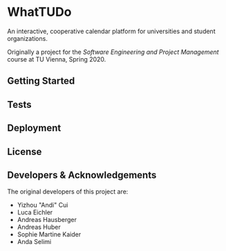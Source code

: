 # WhatTUDo

An interactive, cooperative calendar platform for universities and student organizations. 

Originally a project for the _Software Engineering and Project Management_ course at TU Vienna, Spring 2020. 


## Getting Started

## Tests

## Deployment

## License

## Developers & Acknowledgements

The original developers of this project are: 
* Yizhou "Andi" Cui
* Luca Eichler
* Andreas Hausberger
* Andreas Huber
* Sophie Martine Kaider
* Anda Selimi
